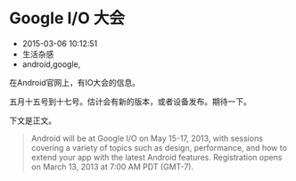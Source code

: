 # Google I/O 大会
- 2015-03-06 10:12:51
- 生活杂感
- android,google,

<!--markdown-->在Android官网上，有IO大会的信息。


<!--more-->


五月十五号到十七号。估计会有新的版本，或者设备发布。期待一下。

下文是正文。

> Android will be at Google I/O on May 15-17, 2013, with sessions covering a variety of topics such as design, performance, and how to extend your app with the latest Android features. Registration opens on March 13, 2013 at 7:00 AM PDT (GMT-7).
